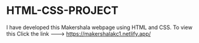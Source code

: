 # HTML-CSS-PROJECT
I have developed this Makershala webpage using HTML and CSS. To view this Click the link ---> https://makershalakc1.netlify.app/
